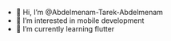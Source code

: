 - 👋 Hi, I’m @Abdelmenam-Tarek-Abdelmenam
- 👀 I’m interested in mobile development 
- 🌱 I’m currently learning flutter

<!---
Abdelmenam-Tarek-Abdelmenam/Abdelmenam-Tarek-Abdelmenam is a ✨ special ✨ repository because its `README.md` (this file) appears on your GitHub profile.
You can click the Preview link to take a look at your changes.
--->

